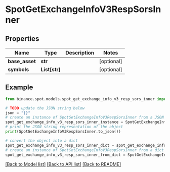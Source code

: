 # SpotGetExchangeInfoV3RespSorsInner


## Properties

Name | Type | Description | Notes
------------ | ------------- | ------------- | -------------
**base_asset** | **str** |  | [optional] 
**symbols** | **List[str]** |  | [optional] 

## Example

```python
from binance.spot.models.spot_get_exchange_info_v3_resp_sors_inner import SpotGetExchangeInfoV3RespSorsInner

# TODO update the JSON string below
json = "{}"
# create an instance of SpotGetExchangeInfoV3RespSorsInner from a JSON string
spot_get_exchange_info_v3_resp_sors_inner_instance = SpotGetExchangeInfoV3RespSorsInner.from_json(json)
# print the JSON string representation of the object
print(SpotGetExchangeInfoV3RespSorsInner.to_json())

# convert the object into a dict
spot_get_exchange_info_v3_resp_sors_inner_dict = spot_get_exchange_info_v3_resp_sors_inner_instance.to_dict()
# create an instance of SpotGetExchangeInfoV3RespSorsInner from a dict
spot_get_exchange_info_v3_resp_sors_inner_from_dict = SpotGetExchangeInfoV3RespSorsInner.from_dict(spot_get_exchange_info_v3_resp_sors_inner_dict)
```
[[Back to Model list]](../README.md#documentation-for-models) [[Back to API list]](../README.md#documentation-for-api-endpoints) [[Back to README]](../README.md)


